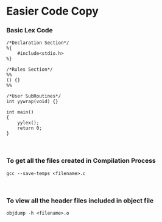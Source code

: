 # Easier Code Copy
### Basic Lex Code
```
/*Declaration Section*/
%{
    #include<stdio.h>
%}

/*Rules Section*/
%%
() {}
%%

/*User SubRoutines*/
int yywrap(void) {}

int main()
{
    yylex();
    return 0;
}
```
<br>

### To get all the files created in **Compilation Process**
```
gcc --save-temps <filename>.c
```
<br>

### To view all the header files included in object file
```
objdump -h <filename>.o
```
<br>

###